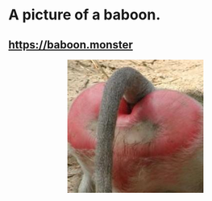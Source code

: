 # A picture of a baboon.
## https://baboon.monster
<a href="https://baboon.monster"><p align="center"><img src="./baboon.jpg"></p></a>
#
